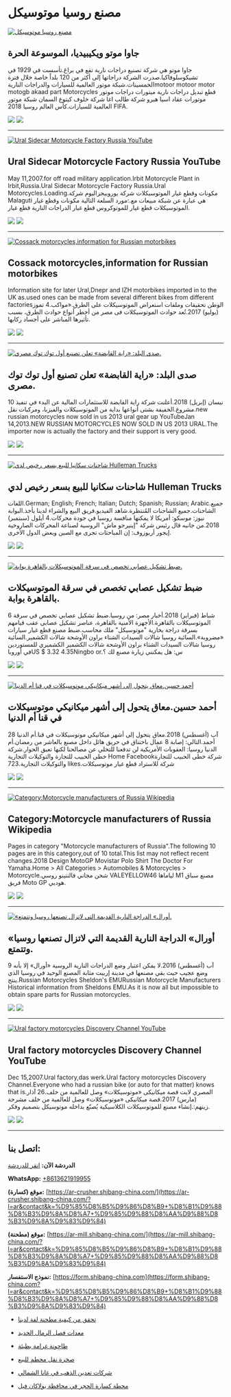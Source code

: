 # مصنع روسيا موتوسيكل

<a href="https://swt.shibang-china.com/?l=ar&img&k=%D9%85%D8%B5%D9%86%D8%B9+%D8%B1%D9%88%D8%B3%D9%8A%D8%A7+%D9%85%D9%88%D8%AA%D9%88%D8%B3%D9%8A%D9%83%D9%84" target="_blank">![مصنع روسيا موتوسيكل](http://static.shibang-china.com/all-800x300/1223.jpg)</a>

## جاوا موتو ويكيبيديا، الموسوعة الحرة
جاوا موتو هي شركة تصنيع دراجات نارية تقع في براغ.تأسست في 1929 في تشيكوسلوفاكيا.صدرت الشركة دراجاتها إلى أكثر من 120 بلداً خاصة خلال فترة الخمسينات.شبكة موتور العالمية للسيارات والدراجات الناريةmotoor motoor motor motogb akaad part Motorcycles قطع تبديل دراجات نارية ميتورات دراجات موتور موتورات عقاد اسيا هيرو شركة طالب اغا شركة خلوف كيتوع السمان شبكة موتور العالمية للسيارات.كأس العالم روسيا 2018 FIFA.


<a href="https://whatsapp.shibangsoft.com/WhatsApp.php" target="_blank" title="WhatsApp">![](http://static.shibang-china.com/icon/whatsapp.png)</a> <a href="https://swt.shibang-china.com/?l=ar&icon&k=%D9%85%D8%B5%D9%86%D8%B9+%D8%B1%D9%88%D8%B3%D9%8A%D8%A7+%D9%85%D9%88%D8%AA%D9%88%D8%B3%D9%8A%D9%83%D9%84" target="_blank">![](http://static.shibang-china.com/icon/chat-ar.png)</a>

---

<a href="https://swt.shibang-china.com/?l=ar&img&k=%D9%85%D8%B5%D9%86%D8%B9+%D8%B1%D9%88%D8%B3%D9%8A%D8%A7+%D9%85%D9%88%D8%AA%D9%88%D8%B3%D9%8A%D9%83%D9%84" target="_blank">![Ural Sidecar Motorcycle Factory Russia YouTube](http://static.shibang-china.com/all-800x300/369.jpg)</a>

## Ural Sidecar Motorcycle Factory Russia YouTube
May 11,2007.for off road military application.Irbit Motorcycle Plant in Irbit,Russia.Ural Sidecar Motorcycle Factory Russia.Ural Motorcycles.Loading.مكونات وقطع غيار الموتوسيكلات شركة يوروبيجزاليوم شركة Malaguti هي عبارة عن شبكة مبيعات مع.:مورد السلعة التالية مكونات وقطع غيار الموتوسيكلات قطع غيار للموتوكروس قطع غيار الدراجات النارية قطع غيار.


<a href="https://whatsapp.shibangsoft.com/WhatsApp.php" target="_blank" title="WhatsApp">![](http://static.shibang-china.com/icon/whatsapp.png)</a> <a href="https://swt.shibang-china.com/?l=ar&icon&k=%D9%85%D8%B5%D9%86%D8%B9+%D8%B1%D9%88%D8%B3%D9%8A%D8%A7+%D9%85%D9%88%D8%AA%D9%88%D8%B3%D9%8A%D9%83%D9%84" target="_blank">![](http://static.shibang-china.com/icon/chat-ar.png)</a>

---

<a href="https://swt.shibang-china.com/?l=ar&img&k=%D9%85%D8%B5%D9%86%D8%B9+%D8%B1%D9%88%D8%B3%D9%8A%D8%A7+%D9%85%D9%88%D8%AA%D9%88%D8%B3%D9%8A%D9%83%D9%84" target="_blank">![Cossack motorcycles,information for Russian motorbikes](http://static.shibang-china.com/all-800x300/1003.jpg)</a>

## Cossack motorcycles,information for Russian motorbikes
Information site for later Ural,Dnepr and IZH motorbikes imported in to the UK as.used ones can be made from several different bikes from different factoriesالوطن تحقيقات وملفات استعراض الموتوسيكلات على الطرق.«مواكب.4 تموز (يوليو) 2017.تُعد حوادث الموتوسيكلات فى مصر من أخطر أنواع حوادث الطرق، بسبب تأثيرها المباشر على أجساد ركابها.


<a href="https://whatsapp.shibangsoft.com/WhatsApp.php" target="_blank" title="WhatsApp">![](http://static.shibang-china.com/icon/whatsapp.png)</a> <a href="https://swt.shibang-china.com/?l=ar&icon&k=%D9%85%D8%B5%D9%86%D8%B9+%D8%B1%D9%88%D8%B3%D9%8A%D8%A7+%D9%85%D9%88%D8%AA%D9%88%D8%B3%D9%8A%D9%83%D9%84" target="_blank">![](http://static.shibang-china.com/icon/chat-ar.png)</a>

---

<a href="https://swt.shibang-china.com/?l=ar&img&k=%D9%85%D8%B5%D9%86%D8%B9+%D8%B1%D9%88%D8%B3%D9%8A%D8%A7+%D9%85%D9%88%D8%AA%D9%88%D8%B3%D9%8A%D9%83%D9%84" target="_blank">![صدى البلد: «راية القابضة» تعلن تصنيع أول توك توك مصرى.](http://static.shibang-china.com/all-800x300/1081.jpg)</a>

## صدى البلد: «راية القابضة» تعلن تصنيع أول توك توك مصرى.
10 نيسان (إبريل) 2018.أعلنت شركة راية القابضة للاستثمارات المالية عن البدء في تنفيذ مشروع.الخفيفة بشتى أنواعها بداية من الموتوسيكلات والفيزبا، ومركبات نقل.new russian motorcycles now sold in us 2013 ural gear up YouTubeJan 14,2013.NEW RUSSIAN MOTORCYCLES NOW SOLD IN US 2013 URAL.The importer now is actually the factory and their support is very good.


<a href="https://whatsapp.shibangsoft.com/WhatsApp.php" target="_blank" title="WhatsApp">![](http://static.shibang-china.com/icon/whatsapp.png)</a> <a href="https://swt.shibang-china.com/?l=ar&icon&k=%D9%85%D8%B5%D9%86%D8%B9+%D8%B1%D9%88%D8%B3%D9%8A%D8%A7+%D9%85%D9%88%D8%AA%D9%88%D8%B3%D9%8A%D9%83%D9%84" target="_blank">![](http://static.shibang-china.com/icon/chat-ar.png)</a>

---

<a href="https://swt.shibang-china.com/?l=ar&img&k=%D9%85%D8%B5%D9%86%D8%B9+%D8%B1%D9%88%D8%B3%D9%8A%D8%A7+%D9%85%D9%88%D8%AA%D9%88%D8%B3%D9%8A%D9%83%D9%84" target="_blank">![شاحنات سكانيا للبيع بسعر رخيص لدي Hulleman Trucks](http://static.shibang-china.com/all-800x300/700.jpg)</a>

## شاحنات سكانيا للبيع بسعر رخيص لدي Hulleman Trucks
اللغات.German; English; French; Italian; Dutch; Spanish; Russian; Arabic.جميع الشاحنات.جميع الشاحنات المُنتظرة.شاهد الفيديو.فريق البيع والشراء لدينا يأخذ.البوابة نيوز: موسكو: أمريكا لا يمكنها منافسة روسيا في جودة محركات.4 أيلول (سبتمبر) 2018.من جانبه قال رئيس شركة &quot;إينيرجو ماش&quot; الروسية لصناعة المحركات الصاروخية إيجور أربوزوف: إن المباحثات تجرى مع الصين وبعض الدول الأخرى.


<a href="https://whatsapp.shibangsoft.com/WhatsApp.php" target="_blank" title="WhatsApp">![](http://static.shibang-china.com/icon/whatsapp.png)</a> <a href="https://swt.shibang-china.com/?l=ar&icon&k=%D9%85%D8%B5%D9%86%D8%B9+%D8%B1%D9%88%D8%B3%D9%8A%D8%A7+%D9%85%D9%88%D8%AA%D9%88%D8%B3%D9%8A%D9%83%D9%84" target="_blank">![](http://static.shibang-china.com/icon/chat-ar.png)</a>

---

<a href="https://swt.shibang-china.com/?l=ar&img&k=%D9%85%D8%B5%D9%86%D8%B9+%D8%B1%D9%88%D8%B3%D9%8A%D8%A7+%D9%85%D9%88%D8%AA%D9%88%D8%B3%D9%8A%D9%83%D9%84" target="_blank">![ضبط تشكيل عصابي تخصص في سرقة الموتوسيكلات بالقاهرة بوابة.](http://static.shibang-china.com/all-800x300/971.jpg)</a>

## ضبط تشكيل عصابي تخصص في سرقة الموتوسيكلات بالقاهرة بوابة.
6 شباط (فبراير) 2018.أخبار مصر: من روسيا.ضبط تشكيل عصابي تخصص في سرقة الموتوسيكلات بالقاهرة.الأجهزة الأمنية بالقاهرة، عناصر تشكيل عصابى عقب قيامهم بسرقة دراجة بخارية &quot;موتوسيكل&quot; ملك محاسب.ضبط مصنع قطع غيار سيارات «مضروبة».السائبة روسيا شالات السيدات الشتاء براون الأوشحة شالات الكشمير.السائبة روسيا شالات السيدات الشتاء براون الأوشحة شالات الكشمير الكشميري للمستوردين في أوروباUS $ 3.32 4.35Ningbo or.س: هل يمكنني زيارة مصنع لك ؟


<a href="https://whatsapp.shibangsoft.com/WhatsApp.php" target="_blank" title="WhatsApp">![](http://static.shibang-china.com/icon/whatsapp.png)</a> <a href="https://swt.shibang-china.com/?l=ar&icon&k=%D9%85%D8%B5%D9%86%D8%B9+%D8%B1%D9%88%D8%B3%D9%8A%D8%A7+%D9%85%D9%88%D8%AA%D9%88%D8%B3%D9%8A%D9%83%D9%84" target="_blank">![](http://static.shibang-china.com/icon/chat-ar.png)</a>

---

<a href="https://swt.shibang-china.com/?l=ar&img&k=%D9%85%D8%B5%D9%86%D8%B9+%D8%B1%D9%88%D8%B3%D9%8A%D8%A7+%D9%85%D9%88%D8%AA%D9%88%D8%B3%D9%8A%D9%83%D9%84" target="_blank">![أحمد حسين.معاق يتحول إلى أشهر ميكانيكي موتوسيكلات في قنا أم الدنيا](http://static.shibang-china.com/all-800x300/1039.jpg)</a>

## أحمد حسين.معاق يتحول إلى أشهر ميكانيكي موتوسيكلات في قنا أم الدنيا
28 آب (أغسطس) 2018.معاق يتحول إلى أشهر ميكانيكي موتوسيكلات في قنا.أم الدنيا أحمد.التالي: إصابة 8 عمال باختناق في حريق هائل داخل مصنع بالعاشر من رمضان.أم الدنيا روسيا: العقوبات الأمريكية لن تدفعنا للتخلي عن مصالحنا لكنها تعيق الحوار.شركة خطى الحبيب للتجارة والتوكيلات التجارية Home Facebookشركة خطى الحبيب للتجارة والتوكيلات التجارية.723 likes.شركة للاستراد قطع غيار موتوسيكلات‎


<a href="https://whatsapp.shibangsoft.com/WhatsApp.php" target="_blank" title="WhatsApp">![](http://static.shibang-china.com/icon/whatsapp.png)</a> <a href="https://swt.shibang-china.com/?l=ar&icon&k=%D9%85%D8%B5%D9%86%D8%B9+%D8%B1%D9%88%D8%B3%D9%8A%D8%A7+%D9%85%D9%88%D8%AA%D9%88%D8%B3%D9%8A%D9%83%D9%84" target="_blank">![](http://static.shibang-china.com/icon/chat-ar.png)</a>

---

<a href="https://swt.shibang-china.com/?l=ar&img&k=%D9%85%D8%B5%D9%86%D8%B9+%D8%B1%D9%88%D8%B3%D9%8A%D8%A7+%D9%85%D9%88%D8%AA%D9%88%D8%B3%D9%8A%D9%83%D9%84" target="_blank">![Category:Motorcycle manufacturers of Russia Wikipedia](http://static.shibang-china.com/all-800x300/1082.jpg)</a>

## Category:Motorcycle manufacturers of Russia Wikipedia
Pages in category &quot;Motorcycle manufacturers of Russia&quot;.The following 10 pages are in this category,out of 10 total.This list may not reflect recent changes.2018 Design MotoGP Movistar Polo Shirt The Doctor For Yamaha.Home &gt; All Categories &gt; Automobiles &amp; Motorcycles &gt; Motorcycle.شحن مجاني فالنتينو روسي VALEYELLOW46 لياماها M1 مصنع سباق فريق Moto GP هوديي.


<a href="https://whatsapp.shibangsoft.com/WhatsApp.php" target="_blank" title="WhatsApp">![](http://static.shibang-china.com/icon/whatsapp.png)</a> <a href="https://swt.shibang-china.com/?l=ar&icon&k=%D9%85%D8%B5%D9%86%D8%B9+%D8%B1%D9%88%D8%B3%D9%8A%D8%A7+%D9%85%D9%88%D8%AA%D9%88%D8%B3%D9%8A%D9%83%D9%84" target="_blank">![](http://static.shibang-china.com/icon/chat-ar.png)</a>

---

<a href="https://swt.shibang-china.com/?l=ar&img&k=%D9%85%D8%B5%D9%86%D8%B9+%D8%B1%D9%88%D8%B3%D9%8A%D8%A7+%D9%85%D9%88%D8%AA%D9%88%D8%B3%D9%8A%D9%83%D9%84" target="_blank">![«أورال» الدراجة النارية القديمة التي لاتزال تصنعها روسيا وتتمتع.](http://static.shibang-china.com/all-800x300/199.jpg)</a>

## «أورال» الدراجة النارية القديمة التي لاتزال تصنعها روسيا وتتمتع.
9 آب (أغسطس) 2016.لا يمكن اعتبار وضع الدراجات النارية الروسية «أورال» إلا بأنه وضع عجيب حيث بقي مصنعها في مدينة إربيت مثابة المصنع الوحيد في روسيا الذي ينتج.Russian Motorcycles Sheldon&#39;s EMURussian Motorcycle Manufacturers Historical information from Sheldons EMU.As it is now all but impossible to obtain spare parts for Russian motorcycles.


<a href="https://whatsapp.shibangsoft.com/WhatsApp.php" target="_blank" title="WhatsApp">![](http://static.shibang-china.com/icon/whatsapp.png)</a> <a href="https://swt.shibang-china.com/?l=ar&icon&k=%D9%85%D8%B5%D9%86%D8%B9+%D8%B1%D9%88%D8%B3%D9%8A%D8%A7+%D9%85%D9%88%D8%AA%D9%88%D8%B3%D9%8A%D9%83%D9%84" target="_blank">![](http://static.shibang-china.com/icon/chat-ar.png)</a>

---

<a href="https://swt.shibang-china.com/?l=ar&img&k=%D9%85%D8%B5%D9%86%D8%B9+%D8%B1%D9%88%D8%B3%D9%8A%D8%A7+%D9%85%D9%88%D8%AA%D9%88%D8%B3%D9%8A%D9%83%D9%84" target="_blank">![Ural factory motorcycles Discovery Channel YouTube](http://static.shibang-china.com/all-800x300/1383.jpg)</a>

## Ural factory motorcycles Discovery Channel YouTube
Dec 15,2007.Ural factory,das werk.Ural factory motorcycles Discovery Channel.Everyone who had a russian bike (or auto for that matter) knows that is.المصري لايت قصة ميكانيكى «موتوسيكلات» وصل للعالمية من خلف.26 آذار (مارس) 2017.قصة ميكانيكى «موتوسيكلات» وصل للعالمية من خلف مشرحة زينهم:.إنشاء مصنع للموتوسيكلات الكلاسيكية يُصنّع بداخله موتوسيكل بتصميم وفكر.


<a href="https://whatsapp.shibangsoft.com/WhatsApp.php" target="_blank" title="WhatsApp">![](http://static.shibang-china.com/icon/whatsapp.png)</a> <a href="https://swt.shibang-china.com/?l=ar&icon&k=%D9%85%D8%B5%D9%86%D8%B9+%D8%B1%D9%88%D8%B3%D9%8A%D8%A7+%D9%85%D9%88%D8%AA%D9%88%D8%B3%D9%8A%D9%83%D9%84" target="_blank">![](http://static.shibang-china.com/icon/chat-ar.png)</a>

---
## اتصل بنا:

**الدردشة الآن:** [انقر للدردشة](https://swt.shibang-china.com?l=ar&contact&k=%D9%85%D8%B5%D9%86%D8%B9+%D8%B1%D9%88%D8%B3%D9%8A%D8%A7+%D9%85%D9%88%D8%AA%D9%88%D8%B3%D9%8A%D9%83%D9%84)

**WhatsApp:**  [+8613621919955](https://whatsapp.shibangsoft.com/WhatsApp.php)

**موقع (كسارة):** [https://ar-crusher.shibang-china.com/](https://ar-crusher.shibang-china.com/?l=ar&contact&k=%D9%85%D8%B5%D9%86%D8%B9+%D8%B1%D9%88%D8%B3%D9%8A%D8%A7+%D9%85%D9%88%D8%AA%D9%88%D8%B3%D9%8A%D9%83%D9%84)

**موقع (مطحنة):** [https://ar-mill.shibang-china.com/](https://ar-mill.shibang-china.com/?l=ar&contact&k=%D9%85%D8%B5%D9%86%D8%B9+%D8%B1%D9%88%D8%B3%D9%8A%D8%A7+%D9%85%D9%88%D8%AA%D9%88%D8%B3%D9%8A%D9%83%D9%84)

**نموذج الاستفسار:** [https://form.shibang-china.com](https://form.shibang-china.com?l=ar&contact&k=%D9%85%D8%B5%D9%86%D8%B9+%D8%B1%D9%88%D8%B3%D9%8A%D8%A7+%D9%85%D9%88%D8%AA%D9%88%D8%B3%D9%8A%D9%83%D9%84)

* [تحقق من كيفية مطحنة لفة لدينا](../22/%D8%AA%D8%AD%D9%82%D9%82%20%D9%85%D9%86%20%D9%83%D9%8A%D9%81%D9%8A%D8%A9%20%D9%85%D8%B7%D8%AD%D9%86%D8%A9%20%D9%84%D9%81%D8%A9%20%D9%84%D8%AF%D9%8A%D9%86%D8%A7.md)

* [معدات فصل الرمال الحديد](../23/%D9%85%D8%B9%D8%AF%D8%A7%D8%AA%20%D9%81%D8%B5%D9%84%20%D8%A7%D9%84%D8%B1%D9%85%D8%A7%D9%84%20%D8%A7%D9%84%D8%AD%D8%AF%D9%8A%D8%AF.md)

* [طاحونة غرامة بطيئة](../23/%D8%B7%D8%A7%D8%AD%D9%88%D9%86%D8%A9%20%D8%BA%D8%B1%D8%A7%D9%85%D8%A9%20%D8%A8%D8%B7%D9%8A%D8%A6%D8%A9.md)

* [صخرة نقل محطم للبيع](../23/%D8%B5%D8%AE%D8%B1%D8%A9%20%D9%86%D9%82%D9%84%20%D9%85%D8%AD%D8%B7%D9%85%20%D9%84%D9%84%D8%A8%D9%8A%D8%B9.md)

* [شركات تعدين الذهب في غانا الشمالي](../23/%D8%B4%D8%B1%D9%83%D8%A7%D8%AA%20%D8%AA%D8%B9%D8%AF%D9%8A%D9%86%20%D8%A7%D9%84%D8%B0%D9%87%D8%A8%20%D9%81%D9%8A%20%D8%BA%D8%A7%D9%86%D8%A7%20%D8%A7%D9%84%D8%B4%D9%85%D8%A7%D9%84%D9%8A.md)

* [محطة كسارة الحجر في محافظة بولاكان فيل](../25/%D9%85%D8%AD%D8%B7%D8%A9%20%D9%83%D8%B3%D8%A7%D8%B1%D8%A9%20%D8%A7%D9%84%D8%AD%D8%AC%D8%B1%20%D9%81%D9%8A%20%D9%85%D8%AD%D8%A7%D9%81%D8%B8%D8%A9%20%D8%A8%D9%88%D9%84%D8%A7%D9%83%D8%A7%D9%86%20%D9%81%D9%8A%D9%84.md)
